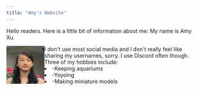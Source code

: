 ```yaml
---
title: "Amy's Website"
---
```


Hello readers. Here is a little bit of information about me:
My name is Amy Xu.

<img align="left" width="100" height="100" src="docs/assets/shs induction.jpg">
I don't use most social media and I don't really feel like sharing my usernames, sorry. I use Discord often though.
Three of my hobbies include:
<list>
  <li>-Keeping aquariums</li>
  <li>-Yoyoing</li>
  <li>-Making miniature models</li>
  </list>
  
